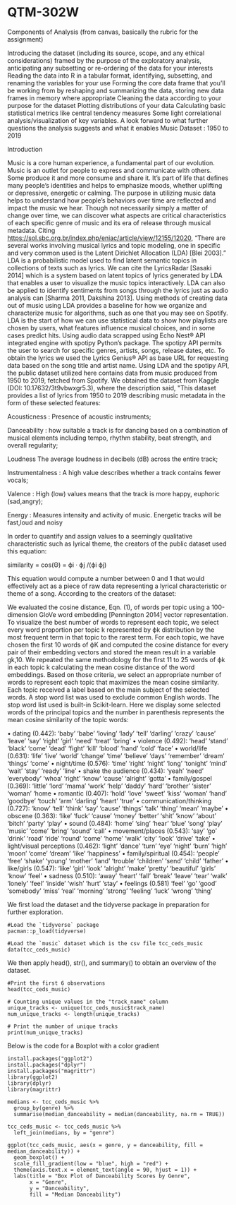 # QTM-302W

Components of Analysis (from canvas, basically the rubric for the assignment)

Introducing the dataset (including its source, scope, and any ethical considerations) framed by the purpose of the exploratory analysis, anticipating any subsetting or re-ordering of the data for your interests
Reading the data into R in a tabular format, identifying, subsetting, and renaming the variables for your use
Forming the core data frame that you'll be working from by reshaping and summarizing the data, storing new data frames in memory where appropriate
Cleaning the data according to your purpose for the dataset
Plotting distributions of your data
Calculating basic statistical metrics like central tendency measures
Some light correlational analysis/visualization of key variables.
A look forward to what further questions the analysis suggests and what it enables
Music Dataset : 1950 to 2019



Introduction


Music is a core human experience, a fundamental part of our evolution. Music is an outlet for people to express and communicate with others. Some produce it and more consume and share it. It’s part of life that defines many people’s identities and helps to emphasize moods, whether uplifting or depressive, energetic or calming. The purpose in utilizing music data helps to understand how people’s behaviors over time are reflected and impact the music we hear. Though not necessarily simply a matter of change over time, we can discover what aspects are critical characteristics of each specific genre of music and its era of release through musical metadata. Citing https://sol.sbc.org.br/index.php/eniac/article/view/12155/12020, “There are several works involving musical lyrics and topic modeling, one in specific and very common used is the Latent Dirichlet Allocation (LDA) [Blei 2003].” LDA is a probabilistic model used to find latent semantic topics in collections of texts such as lyrics. We can cite the LyricsRadar [Sasaki 2014] which is a system based on latent topics of lyrics generated by LDA that enables a user to visualize the music topics interactively. LDA can also be applied to identify sentiments from songs through the lyrics just as audio analysis can [Sharma 2011, Dakshina 2013]. Using methods of creating data out of music using LDA provides a baseline for how we organize and characterize music for algorithms, such as one that you may see on Spotify. LDA is the start of how we can use statistical data to show how playlists are chosen by users, what features influence musical choices, and in some cases predict hits. Using audio data scrapped using Echo Nest® API integrated engine with spotipy Python’s package. The spotipy API permits the user to search for specific genres, artists, songs, release dates, etc. To obtain the lyrics we used the Lyrics Genius® API as base URL for requesting data based on the song title and artist name. Using LDA and the spotipy API, the public dataset utilized here contains data from music produced from 1950 to 2019, fetched from Spotify. We obtained the dataset from Kaggle (DOI: 10.17632/3t9vbwxgr5.3), where the description said, "This dataset provides a list of lyrics from 1950 to 2019 describing music metadata in the form of these selected features:


Acousticness
: Presence of acoustic instruments;


Danceability
: how suitable a track is for dancing based on a combination of musical elements including tempo, rhythm stability, beat strength, and overall regularity;


Loudness
The average loudness in decibels (dB) across the entire track;


Instrumentalness
: A high value describes whether a track contains fewer vocals;


Valence
: High (low) values means that the track is more happy, euphoric (sad,angry);


Energy
: Measures intensity and activity of music. Energetic tracks will be fast,loud and noisy


In order to quantify and assign values to a seemingly qualitative characteristic such as lyrical theme, the creators of the public dataset used this equation:

similarity = cos(Θ) = ϕi · ϕj /(ϕi ϕj)

This equation would compute a number between 0 and 1 that would effectively act as a piece of raw data representing a lyrical characteristic or theme of a song. According to the creators of the dataset:

We evaluated the cosine distance, Eqn. (1), of words per topic using a 100-dimension GloVe word embedding [Pennington 2014] vector representation. To visualize the best number of words to represent each topic, we select every word proportion per topic k represented by ϕk distribution by the most frequent term in that topic to the rarest term.
For each topic, we have chosen the first 10 words of ϕK and computed the cosine distance for every pair of their embedding vectors and stored the mean result in a variable gk,10. We repeated the same methodology for the first 11 to 25 words of ϕk in each topic k calculating the mean cosine distance of the word embeddings. Based on those criteria, we select an appropriate number of words to represent each topic that maximizes the mean cosine similarity. Each topic received a label based on the main subject of the selected words. A stop word list was used to exclude common English words. The stop word list used is built-in Scikit-learn. Here we display some selected words of the principal topics and the number in parenthesis represents the mean cosine similarity of the topic words: 

• dating (0.442): ‘baby’ ‘babe’ ‘loving’ ‘lady’ ‘tell’ ‘darling’ ‘crazy’ ‘cause’ ‘leave’ ‘say’ ‘right’ ‘girl’ ‘need’ ‘treat’ ‘bring’ 
• violence (0.492): ‘head’ ‘stand’ ‘black’ ‘come’ ‘dead’ ‘fight’ ‘kill’ ‘blood’ ‘hand’ ‘cold’ ‘face’ • world/life (0.631): ‘life’ ‘live’ ‘world’ ‘change’ ‘time’ ‘believe’ ‘days’ ‘remember’ ‘dream’ ‘things’ ‘come’ 
• night/time (0.576): ‘time’ ‘right’ ‘night’ ‘long’ ‘tonight’ ‘mind’ ‘wait’ ‘stay’ ‘ready’ ‘line’ 
• shake the audience (0.434): ‘yeah’ ‘need’ ‘everybody’ ‘whoa’ ‘right’ ‘know’ ‘cause’ ‘alright’ ‘gotta’ 
• family/gospel (0.369): ‘little’ ‘lord’ ‘mama’ ‘work’ ‘help’ ‘daddy’ ‘hard’ ‘brother’ ‘sister’ ‘woman’ ‘home
• romantic (0.407): ‘hold’ ‘love’ ‘sweet’ ‘kiss’ ‘woman’ ‘hand’ ‘goodbye’ ‘touch’ ‘arm’ ‘darling’ ‘heart’ ‘true’
• communication/thinking (0.727): ‘know’ ‘tell’ ‘think’ ‘say’ ‘cause’ ‘things’ ‘talk’ ‘thing’ ‘mean’ ‘maybe’ 
• obscene (0.363): ‘like’ ‘fuck’ ‘cause’ ‘money’ ‘better’ ‘shit’ ‘know’ ‘about’ ‘bitch’ ‘party’ ‘play’ 
• sound (0.484): ‘home’ ‘sing’ ‘hear’ ‘blue’ ‘song’ ‘play’ ‘music’ ‘come’ ‘bring’ ‘sound’ ‘call’ • movement/places (0.543): ‘say’ ‘go’ ‘drink’ ‘road’ ‘ride’ ‘round’ ‘come’ ‘home’ ‘walk’ ‘city’ ‘look’ ‘drive’ ‘take’ 
• light/visual perceptions (0.462): ‘light’ ‘dance’ ‘turn’ ‘eye’ ‘night’ ‘burn’ ‘high’ ‘moon’ ‘come’ ‘dream’ ‘like’ ‘happiness’ 
• family/spiritual (0.454): ‘people’ ‘free’ ‘shake’ ‘young’ ‘mother’ ‘land’ ‘trouble’ ‘children’ ‘send’ ‘child’ ‘father’ 
• like/girls (0.547): ‘like’ ‘girl’ ‘look’ ‘alright’ ‘make’ ‘pretty’ ‘beautiful’ ‘girls’ ‘know’ ‘feel’ • sadness (0.510): ‘away’ ‘heart’ ‘fall’ ‘break’ ‘leave’ ‘tear’ ‘walk’ ‘lonely’ ‘feel’ ‘inside’ ‘wish’ ‘hurt’ ‘stay’ 
• feelings (0.581) ‘feel’ ‘go’ ‘good’ ‘somebody’ ‘miss’ ‘real’ ‘morning’ ‘strong’ ‘feeling’ ‘luck’ ‘wrong’ ‘thing’




We first load the dataset and the tidyverse package in preparation for further exploration.
```{r}
#Load the `tidyverse` package
pacman::p_load(tidyverse)

#Load the `music` dataset which is the csv file tcc_ceds_music
data(tcc_ceds_music)
```

We then apply head(), str(), and summary() to obtain an overview of the dataset.

```{r}
#Print the first 6 observations
head(tcc_ceds_music)
```


```{r}
# Counting unique values in the "track_name" column
unique_tracks <- unique(tcc_ceds_music$track_name)
num_unique_tracks <- length(unique_tracks)

# Print the number of unique tracks
print(num_unique_tracks)
```

Below is the code for a Boxplot with a color gradient

```{r}
install.packages("ggplot2")
install.packages("dplyr")
install.packages("magrittr")
library(ggplot2)
library(dplyr)
library(magrittr)

medians <- tcc_ceds_music %>%
  group_by(genre) %>%
  summarise(median_danceability = median(danceability, na.rm = TRUE))

tcc_ceds_music <- tcc_ceds_music %>%
  left_join(medians, by = "genre")

ggplot(tcc_ceds_music, aes(x = genre, y = danceability, fill = median_danceability)) +
  geom_boxplot() +
  scale_fill_gradient(low = "blue", high = "red") +
  theme(axis.text.x = element_text(angle = 90, hjust = 1)) +
  labs(title = "Box Plot of Danceability Scores by Genre",
       x = "Genre",
       y = "Danceability",
       fill = "Median Danceability")
```
